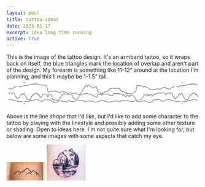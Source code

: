 ```yaml
---
layout: post
title: tattoo-ideas
date: 2023-01-17
excerpt: idea long time running
active: True
---
```


This is the image of the tattoo design. It's an armband tattoo, so it wraps back on itself, the blue triangles mark the location of overlap and aren't part of the design. My forearm is something like 11-12" around at the location I'm planning, and this'll maybe be 1-1.5" tall.
![image](/images/posts/race_elevation.png)

Above is the line *shape* that I'd like, but I'd like to add some character to the tattoo by playing with the linestyle and possibly adding some other texture or shading. Open to ideas here. I'm not quite sure what I'm looking for, but below are some images with some aspects that catch my eye.

<img src="/images/posts/tattoo_good_linestyle.png" width="20%"/>

<img src="/images/posts/possible_shading_style.PNG" width="20%"/>
